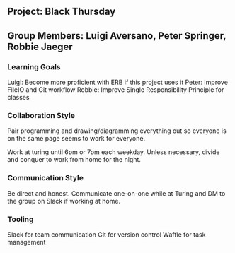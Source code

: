 ## Project: Black Thursday
## Group Members: Luigi Aversano, Peter Springer, Robbie Jaeger

### Learning Goals
Luigi: Become more proficient with ERB if this project uses it
Peter: Improve FileIO and Git workflow
Robbie: Improve Single Responsibility Principle for classes

### Collaboration Style
Pair programming and drawing/diagramming everything out so everyone is on the same page seems
to work for everyone.

Work at turing until 6pm or 7pm each weekday. Unless necessary, divide and conquer
to work from home for the night.

### Communication Style
Be direct and honest. Communicate one-on-one while at Turing and DM to the group
on Slack if working at home.

### Tooling
Slack for team communication
Git for version control
Waffle for task management
